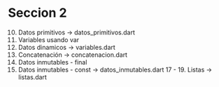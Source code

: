 # Seccion 2

10. Datos primitivos -> datos_primitivos.dart
11. Variables usando var
12. Datos dinamicos -> variables.dart
13. Concatenación -> concatenacion.dart
15. Datos inmutables - final 
16. Datos inmutables - const -> datos_inmutables.dart
17 - 19. Listas -> listas.dart
